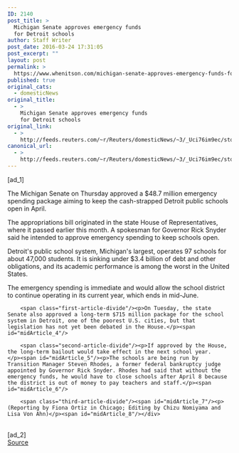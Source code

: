 ```yaml
---
ID: 2140
post_title: >
  Michigan Senate approves emergency funds
  for Detroit schools
author: Staff Writer
post_date: 2016-03-24 17:31:05
post_excerpt: ""
layout: post
permalink: >
  https://www.whenitson.com/michigan-senate-approves-emergency-funds-for-detroit-schools/
published: true
original_cats:
  - domesticNews
original_title:
  - >
    Michigan Senate approves emergency funds
    for Detroit schools
original_link:
  - >
    http://feeds.reuters.com/~r/Reuters/domesticNews/~3/_Uci76im9ec/story01.htm
canonical_url:
  - >
    http://feeds.reuters.com/~r/Reuters/domesticNews/~3/_Uci76im9ec/story01.htm
---
```

 [ad_1]
<br><div id="articleText">
<span id="midArticle_start"/>

<span class="focusParagraph" readability="3"><p><span class="articleLocatio&lt;/span&gt;n">The Michigan Senate on Thursday approved a $48.7 million emergency spending package aiming to keep the cash-strapped Detroit public schools open in April.</span></p></span><span id="midArticle_0"/><p>The appropriations bill originated in the state House of Representatives, where it passed earlier this month. A spokesman for Governor Rick Snyder said he intended to approve emergency spending to keep schools open.</p><span id="midArticle_1"/><p>Detroit's public school system, Michigan's largest, operates 97 schools for about 47,000 students. It is sinking under $3.4 billion of debt and other obligations, and its academic performance is among the worst in the United States.</p><span id="midArticle_2"/><p>The emergency spending is immediate and would allow the school district to continue operating in its current year, which ends in mid-June.</p><span id="midArticle_3"/>
        
        <span class="first-article-divide"/><p>On Tuesday, the state Senate also approved a long-term $715 million package for the school system in Detroit, one of the poorest U.S. cities, but that legislation has not yet been debated in the House.</p><span id="midArticle_4"/>
        
        <span class="second-article-divide"/><p>If approved by the House, the long-term bailout would take effect in the next school year.    </p><span id="midArticle_5"/><p>The schools are being run by Transition Manager Steven Rhodes, a former federal bankruptcy judge appointed by Governor Rick Snyder. Rhodes had said that without the emergency funds, he would have to close schools after April 8 because the district is out of money to pay teachers and staff.</p><span id="midArticle_6"/>
        
        <span class="third-article-divide"/><span id="midArticle_7"/><p> (Reporting by Fiona Ortiz in Chicago; Editing by Chizu Nomiyama and Lisa Von Ahn)</p><span id="midArticle_8"/></div>
<br>[ad_2]
<br><a href="http://feeds.reuters.com/~r/Reuters/domesticNews/~3/_Uci76im9ec/story01.htm">Source </a>
